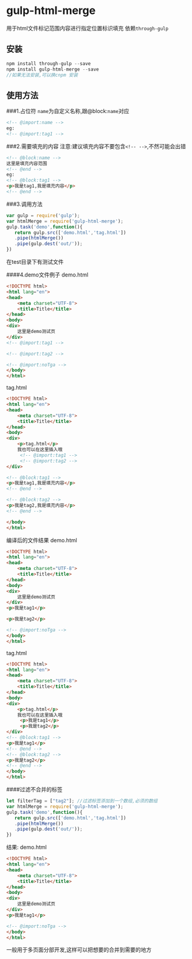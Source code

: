 # gulp-html-merge

用于html文件标记范围内容进行指定位置标识填充
依赖`through-gulp`

## 安装
```js
npm install through-gulp --save
npm install gulp-html-merge --save
//如果无法安装,可以换cnpm 安装
```

## 使用方法

###1.占位符
`name`为自定义名称,跟@block:`name`对应
```html
<!-- @import:name -->
eg:
<!-- @import:tag1 -->
```
###2.需要填充的内容
注意:建议填充内容不要包含`<!-- -->`,不然可能会出错
```html
<!-- @block:name -->
这里是填充内容范围
<!-- @end -->
eg:
<!-- @block:tag1 -->
<p>我是tag1,我是填充内容</p>
<!-- @end -->
```

###3.调用方法

```javascript
var gulp = require('gulp');
var htmlMerge = require('gulp-html-merge');
gulp.task('demo',function(){
   return gulp.src(['demo.html','tag.html'])
   .pipe(htmlMerge())
   .pipe(gulp.dest('out/'));
})
```
在test目录下有测试文件

####4.demo文件例子
demo.html
```html
<!DOCTYPE html>
<html lang="en">
<head>
    <meta charset="UTF-8">
    <title>Title</title>
</head>
<body>
<div>
    这里是demo测试页
</div>
<!-- @import:tag1 -->

<!-- @import:tag2 -->

<!-- @import:noTga -->
</body>
</html>
```
tag.html
```html
<!DOCTYPE html>
<html lang="en">
<head>
    <meta charset="UTF-8">
    <title>Title</title>
</head>
<body>
<div>
    <p>tag.html</p>
    我也可以在这里插入哦
     <!-- @import:tag1 -->
     <!-- @import:tag2 -->
</div>

<!-- @block:tag1 -->
<p>我是tag1,我是填充内容</p>
<!-- @end -->

<!-- @block:tag2 -->
<p>我是tag2,我是填充内容</p>
<!-- @end -->

</body>
</html>
```
编译后的文件结果
demo.html
```html
<!DOCTYPE html>
<html lang="en">
<head>
    <meta charset="UTF-8">
    <title>Title</title>
</head>
<body>
<div>
    这里是demo测试页
</div>
<p>我是tag1</p>

<p>我是tag2</p>

<!-- @import:noTga -->
</body>
</html>
```
tag.html
```html
<!DOCTYPE html>
<html lang="en">
<head>
    <meta charset="UTF-8">
    <title>Title</title>
</head>
<body>
<div>
    <p>tag.html</p>
    我也可以在这里插入哦
     <p>我是tag1</p>
     <p>我是tag2</p>
</div>
<!-- @block:tag1 -->
<p>我是tag1</p>
<!-- @end -->
<!-- @block:tag2 -->
<p>我是tag2</p>
<!-- @end -->
</body>
</html>
```
####过滤不合并的标签
```javascript
let filterTag = ["tag2"]; //过滤标签添加到一个数组,必须的数组
var htmlMerge = require('gulp-html-merge');
gulp.task('demo',function(){
   return gulp.src(['demo.html','tag.html'])
   .pipe(htmlMerge())
   .pipe(gulp.dest('out/'));
})
```
结果:
demo.html
```html
<!DOCTYPE html>
<html lang="en">
<head>
    <meta charset="UTF-8">
    <title>Title</title>
</head>
<body>
<div>
    这里是demo测试页
</div>
<p>我是tag1</p>

<!-- @import:noTga -->
</body>
</html>
```


一般用于多页面分部开发,这样可以把想要的合并到需要的地方
